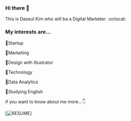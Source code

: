 ### Hi there 👋

This is Daseul Kim who will ba a Digital Marketer. :octocat:


### My interests are...
:hatching_chick:Startup

:mag_right:Marketing

:balloon:Design with Illustrator

:iphone:Technology

:file_folder:Data Analytics

:ledger:Studying English


if you want to know about me more...:point_down:


[![RESUME](https://img.shields.io/badge/-RESUME-c079e5?style=flat-square&link=https://bit.ly/3dl9Cmg)]
<!--
**Daseul-Kim/Daseul-Kim** is a ✨ _special_ ✨ repository because its `README.md` (this file) appears on your GitHub profile.

Here are some ideas to get you started:

- 🔭 I’m currently working on ...
- 🌱 I’m currently learning ...
- 👯 I’m looking to collaborate on ...
- 🤔 I’m looking for help with ...
- 💬 Ask me about ...
- 📫 How to reach me: ...
- 😄 Pronouns: ...
- ⚡ Fun fact: ...
-->
